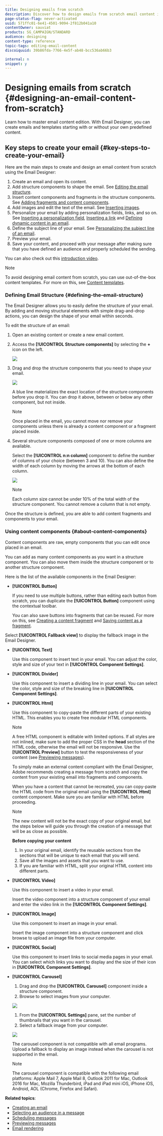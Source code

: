 ```yaml
---
title: Designing emails from scratch 
description: Discover how to design emails from scratch email content in the Email Designer.
page-status-flag: never-activated
uuid: 571ffc01-6e41-4501-9094-2f812b041a10
contentOwner: sauviat
products: SG_CAMPAIGN/STANDARD
audience: designing
content-type: reference
topic-tags: editing-email-content
discoiquuid: 39b86fda-7766-4e5f-ab48-bcc536ab66b3

internal: n
snippet: y
---
```


# Designing emails from scratch {#designing-an-email-content-from-scratch}

Learn how to master email content edition. With Email Designer, you can create emails and templates starting with or without your own predefined content. 

## Key steps to create your email {#key-steps-to-create-your-email}

Here are the main steps to create and design an email content from scratch using the Email Designer:

1. Create an email and open its content.
1. Add structure components to shape the email. See [Editing the email structure](#defining-the-email-structure).
1. Insert content components and fragments in the structure components. See [Adding fragments and content components](#defining-the-email-structure).
1. Add images and edit the text of the email. See [Inserting images](../../designing/using/images.md#inserting-images).
1. Personalize your email by adding personalization fields, links, and so on. See [Inserting a personalization field](../../designing/using/personalization.md#inserting-a-personalization-field), [Inserting a link](../../designing/using/links.md#inserting-a-link) and [Defining dynamic content in an email](../../designing/using/personalization.md#defining-dynamic-content-in-an-email).
1. Define the subject line of your email. See [Personalizing the subject line of an email](../../designing/using/subject-line.md#defining-the-subject-line-of-an-email).
1. Preview your email.
1. Save your content, and proceed with your message after making sure that you have defined an audience and properly scheduled the sending.

You can also check out this [introduction video](https://video.tv.adobe.com/v/22771/?autoplay=true&hidetitle=true).

>[!NOTE]
>
>To avoid designing email content from scratch, you can use out-of-the-box content templates. For more on this, see [Content templates](../../designing/using/using-reusable-content.md#content-templates).

### Defining Email Structure {#defining-the-email-structure}

The Email Designer allows you to easily define the structure of your email. By adding and moving structural elements with simple drag-and-drop actions, you can design the shape of your email within seconds.

To edit the structure of an email:

1. Open an existing content or create a new email content.
1. Access the **[!UICONTROL Structure components]** by selecting the **+** icon on the left.

   ![](assets/email_designer_structure.png)

1. Drag and drop the structure components that you need to shape your email.

   ![](assets/email_designer_structure_components.png)

   A blue line materializes the exact location of the structure components before you drop it. You can drop it above, between or below any other component, but not inside.

   >[!NOTE]
   >
   >Once placed in the email, you cannot move nor remove your components unless there is already a content component or a fragment placed inside.

1. Several structure components composed of one or more columns are available.

   Select the **[!UICONTROL n:n column]** component to define the number of columns of your choice (between 3 and 10). You can also define the width of each column by moving the arrows at the bottom of each column.

   ![](assets/email_designer_n-n-column.png)

   >[!NOTE]
   >
   >Each column size cannot be under 10% of the total width of the structure component. You cannot remove a column that is not empty.

Once the structure is defined, you are able to add content fragments and components to your email.

### Using content components {#about-content-components}

Content components are raw, empty components that you can edit once placed in an email.

You can add as many content components as you want in a structure component. You can also move them inside the structure component or to another structure component.

Here is the list of the available components in the Email Designer:

- **[!UICONTROL Button]**

  If you need to use multiple buttons, rather than editing each button from scratch, you can duplicate the **[!UICONTROL Button]** component using the contextual toolbar.

  You can also save buttons into fragments that can be reused. For more on this, see [Creating a content fragment](../../designing/using/using-reusable-content.md#creating-a-content-fragment) and [Saving content as a fragment](../../designing/using/using-reusable-content.md#saving-content-as-a-fragment).

Select **[!UICONTROL Fallback view]** to display the fallback image in the Email Designer.

- **[!UICONTROL Text]**

    Use this component to insert text in your email. You can adjust the color, style and size of your text in **[!UICONTROL Component Settings]**.

- **[!UICONTROL Divider]**

    Use this component to insert a dividing line in your email. You can select the color, style and size of the breaking line in **[!UICONTROL Component Settings]**.

- **[!UICONTROL Html]**

  Use this component to copy-paste the different parts of your existing HTML. This enables you to create free modular HTML components.

  >[!NOTE]
  >
  >A free HTML component is editable with limited options. If all styles are not inlined, make sure to add the proper CSS in the **head** section of the HTML code, otherwise the email will not be responsive. Use the **[!UICONTROL Preview]** button to test the responsiveness of your content (see [Previewing messages](../../sending/using/previewing-messages.md)).

  To simply make an external content compliant with the Email Designer, Adobe recommends creating a message from scratch and copy the content from your existing email into fragments and components.

  When you have a content that cannot be recreated, you can copy-paste the HTML code from the original email using the **[!UICONTROL Html]** content component. Make sure you are familiar with HTML before proceeding.

  <!-- A full example is presented below. -->

  >[!NOTE]
  >
  >The new content will not be the exact copy of your original email, but the steps below will guide you through the creation of a message that will be as close as possible.

    **Before copying your content**

    1. In your original email, identify the reusable sections from the sections that will be unique to each email that you will send.
    1. Save all the images and assets that you want to use.
    1. If you are familiar with HTML, split your original HTML content into different parts.

- **[!UICONTROL Video]**

    Use this component to insert a video in your email.

    Insert the video component into a structure component of your email and enter the video link in the **[!UICONTROL Component Settings]**.

- **[!UICONTROL Image]**

    Use this component to insert an image in your email. 
  
    Insert the image component into a structure component and click browse to upload an image file from your computer.

- **[!UICONTROL Social]**

    Use this component to insert links to social media pages in your email. You can select which links you want to display and the size of their icon in **[!UICONTROL Component Settings]**.

- **[!UICONTROL Carousel]**

    1. Drag and drop the **[!UICONTROL Carousel]** component inside a structure component.
    1. Browse to select images from your computer.

     ![](assets/des_carousel_browse.png)

    1. From the **[!UICONTROL Settings]** pane, set the number of thumbnails that you want in the carousel.
    1. Select a fallback image from your computer.

    ![](assets/des_carousel_fallback.png)

    The carousel component is not compatible with all email programs. Upload a fallback to display an image instead when the carousel is not supported in the email.

    >[!NOTE]
    >
    >The carousel component is compatible with the following email platforms: Apple Mail 7, Apple Mail 8, Outlook 2011 for Mac, Outlook 2016 for Mac, Mozilla Thunderbird, iPad and iPad mini iOS, iPhone iOS, Android, AOL (Chrome, Firefox and Safari).

**Related topics**:

- [Creating an email](../../channels/using/creating-an-email.md)
- [Selecting an audience in a message](../../audiences/using/selecting-an-audience-in-a-message.md)
- [Scheduling messages](../../sending/using/about-scheduling-messages.md)
- [Previewing messages](../../sending/using/previewing-messages.md)
- [Email rendering](../../sending/using/email-rendering.md)
